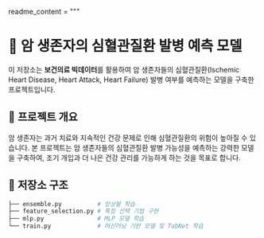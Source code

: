 readme_content = """
# 🏥 암 생존자의 심혈관질환 발병 예측 모델

이 저장소는 **보건의료 빅데이터**를 활용하여 암 생존자들의 심혈관질환(Ischemic Heart Disease, Heart Attack, Heart Failure) 발병 여부를 예측하는 모델을 구축한 프로젝트입니다.

## 🚀 프로젝트 개요

암 생존자는 과거 치료와 지속적인 건강 문제로 인해 심혈관질환의 위험이 높아질 수 있습니다. 본 프로젝트는 암 생존자들의 심혈관질환 발병 가능성을 예측하는 강력한 모델을 구축하여, 조기 개입과 더 나은 건강 관리를 가능하게 하는 것을 목표로 합니다.

## 📂 저장소 구조

```bash
├── ensemble.py          # 앙상블 학습 
├── feature_selection.py # 특징 선택 기법 구현
├── mlp.py               # MLP 모델 학습
└── train.py             # 머신러닝 기반 모델 및 TabNet 학습

